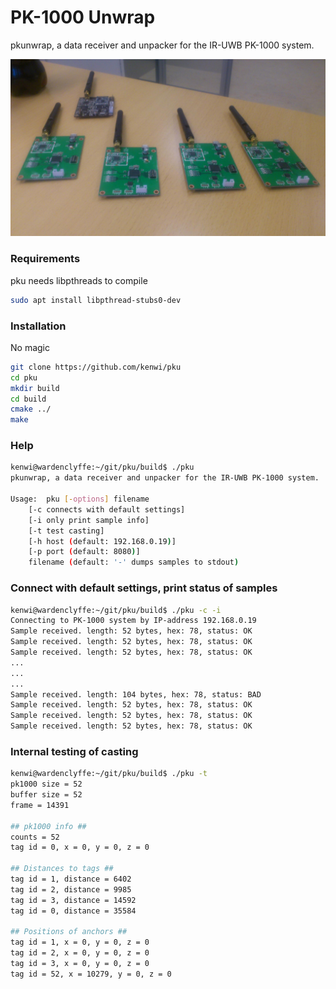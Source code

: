 # PK-1000 Unwrap
pkunwrap, a data receiver and unpacker for the IR-UWB PK-1000 system.

![](https://github.com/kenwi/pku/blob/master/pk1000.jpg)

### Requirements 
pku needs libpthreads to compile
```bash
sudo apt install libpthread-stubs0-dev
```

### Installation
No magic
```bash
git clone https://github.com/kenwi/pku
cd pku
mkdir build
cd build
cmake ../
make
```

### Help
```bash
kenwi@wardenclyffe:~/git/pku/build$ ./pku
pkunwrap, a data receiver and unpacker for the IR-UWB PK-1000 system.

Usage:	pku [-options] filename
	[-c connects with default settings]
	[-i only print sample info]
	[-t test casting]
	[-h host (default: 192.168.0.19)]
	[-p port (default: 8080)]
	filename (default: '-' dumps samples to stdout)
```

### Connect with default settings, print status of samples
```bash
kenwi@wardenclyffe:~/git/pku/build$ ./pku -c -i
Connecting to PK-1000 system by IP-address 192.168.0.19
Sample received. length: 52 bytes, hex: 78, status: OK
Sample received. length: 52 bytes, hex: 78, status: OK
Sample received. length: 52 bytes, hex: 78, status: OK
...
...
...
Sample received. length: 104 bytes, hex: 78, status: BAD
Sample received. length: 52 bytes, hex: 78, status: OK
Sample received. length: 52 bytes, hex: 78, status: OK
Sample received. length: 52 bytes, hex: 78, status: OK
```

### Internal testing of casting
```bash
kenwi@wardenclyffe:~/git/pku/build$ ./pku -t
pk1000 size = 52
buffer size = 52
frame = 14391

## pk1000 info ##
counts = 52
tag id = 0, x = 0, y = 0, z = 0

## Distances to tags ##
tag id = 1, distance = 6402
tag id = 2, distance = 9985
tag id = 3, distance = 14592
tag id = 0, distance = 35584

## Positions of anchors ##
tag id = 1, x = 0, y = 0, z = 0
tag id = 2, x = 0, y = 0, z = 0
tag id = 3, x = 0, y = 0, z = 0
tag id = 52, x = 10279, y = 0, z = 0
```
